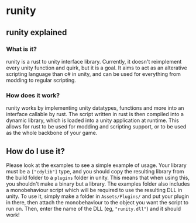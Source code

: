 # runity

## runity explained

### What is it?

runity is a rust to unity interface library. Currently, it doesn't reimplement every unity function and quirk, but it is a goal. It aims to act as an alterative scripting language than c# in unity, and can be used for everything from modding to regular scripting.

### How does it work?

runity works by implementing unity datatypes, functions and more into an interface callable by rust. The script written in rust is then compiled into a dynamic library, which is loaded into a unity application at runtime. This allows for rust to be used for modding and scripting support, or to be used as the whole backbone of your game.

## How do I use it?

Please look at the examples to see a simple example of usage. Your library must be a `["cdylib"]` type, and you should copy the resulting library from the build folder to a `plugins` folder in unity. This means that when using this, you shouldn't make a binary but a library. The examples folder also includes a monobehaviour script which will be required to use the resulting DLL in unity. To use it, simply make a folder in `Assets/Plugins/` and put your plugin in there, then attach the monobehaviour to the object you want the script to run on. Then, enter the name of the DLL (eg, `"runity.dll"`) and it should work!
